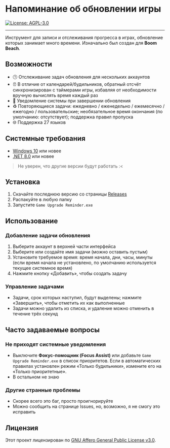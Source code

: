 ﻿# Напоминание об обновлении игры

[![License: AGPL-3.0](https://img.shields.io/badge/License-AGPL--3.0-blue.svg)](https://opensource.org/licenses/AGPL-3.0)

---

Инструмент для записи и отслеживания прогресса в играх, обновление которых занимает много времени. Изначально был создан для **Boom Beach**.

## Возможности

- 🕒 Отслеживание задач обновления для нескольких аккаунтов
- ⏰ В отличие от календарей/будильников, обратный отсчёт синхронизирован с таймерами игры, избавляя от необходимости вручную вычислять время каждый раз
- 🔔 Уведомление системы при завершении обновления
- ♻️ Повторяющиеся задачи: ежедневно / еженедельно / ежемесячно / ежегодно / пользовательские; необязательное время окончания (по умолчанию: отсутствует); поддержка правил пропуска
- 🌐 Поддержка 27 языков

## Системные требования

- [Windows 10](https://www.microsoft.com/en-ca/software-download/windows10) или новее
- [.NET 8.0](https://dotnet.microsoft.com/en-us/download/dotnet/8.0) или новее

> Не уверен, что другие версии будут работать :<

## Установка

1. Скачайте последнюю версию со страницы [Releases](https://github.com/YuanXiQWQ/Game-Upgrade-Reminder/releases)
2. Распакуйте в любую папку
3. Запустите `Game Upgrade Reminder.exe`

## Использование

### Добавление задачи обновления

1. Выберите аккаунт в верхней части интерфейса
2. Выберите или создайте имя задачи (можно оставить пустым)
3. Установите требуемое время: время начала, дни, часы, минуты (если время начала не установлено, по умолчанию используется текущее системное время)
4. Нажмите кнопку «Добавить», чтобы создать задачу

### Управление задачами

- Задачи, срок которых наступил, будут выделены; нажмите «Завершить», чтобы отметить их как выполненные
- Задачи можно удалить из списка, и удаление можно отменить в течение трёх секунд

## Часто задаваемые вопросы

### Не приходят системные уведомления

- Выключите **Фокус-помощник (Focus Assist)** или добавьте `Game Upgrade Reminder.exe` в список приоритетов. Если в автоматических правилах установлен режим «Только будильники», измените его на «Только приоритетные».
- В остальном не знаю

### Другие странные проблемы

- Скорее всего это баг, просто проигнорируйте
- Можно сообщить на странице Issues, но, возможно, я не смогу это исправить

## Лицензия

Этот проект лицензирован по [GNU Affero General Public License v3.0](../LICENSE).